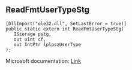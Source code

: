 ## ReadFmtUserTypeStg

```
[DllImport("ole32.dll", SetLastError = true)]
public static extern int ReadFmtUserTypeStg(
   IStorage pstg,
   out uint cf,
   out IntPtr lplpszUserType
);
```

Microsoft documentation: [Link](https://docs.microsoft.com/en-us/windows/win32/api/ole2/nf-ole2-readfmtusertypestg)
